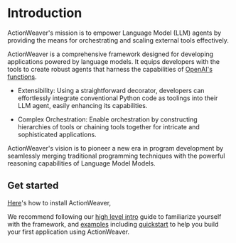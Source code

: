 # Introduction

ActionWeaver's mission is to empower Language Model (LLM) agents by providing the means for orchestrating and scaling external tools effectively.

ActionWeaver is a comprehensive framework designed for developing applications powered by language models. It equips developers with the tools to create robust agents that harness the capabilities of [OpenAI's functions](https://openai.com/blog/function-calling-and-other-api-updates).


- Extensibility: Using a straightforward decorator, developers can effortlessly integrate conventional Python code as toolings into their LLM agent, easily enhancing its capabilities.

- Complex Orchestration: Enable orchestration by constructing hierarchies of tools or chaining tools together for intricate and sophisticated applications.


ActionWeaver's vision is to pioneer a new era in program development by seamlessly merging traditional programming techniques with the powerful reasoning capabilities of Language Model Models.

## Get started
[Here](installation.md)'s how to install ActionWeaver, 

We recommend following our [high level intro](concepts.md) guide to familiarize yourself with the framework, and [examples](../notebooks/examples.ipynb) including [quickstart](../notebooks/quickstart.ipynb) to help you build your first application using ActionWeaver. 